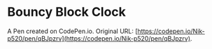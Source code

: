 # Bouncy Block Clock

A Pen created on CodePen.io. Original URL: [https://codepen.io/Nik-p520/pen/qBJpzrv](https://codepen.io/Nik-p520/pen/qBJpzrv).

